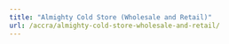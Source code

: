 ```yaml
---
title: "Almighty Cold Store (Wholesale and Retail)"
url: /accra/almighty-cold-store-wholesale-and-retail/
---
```

